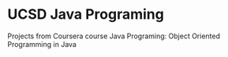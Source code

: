 # UCSD Java Programing
Projects from Coursera course Java Programing: Object Oriented Programming in Java
